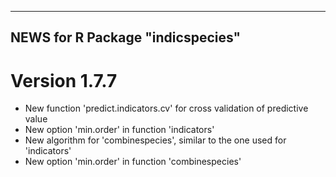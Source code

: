 -------------------------------
 NEWS for R Package "indicspecies"
-------------------------------

# Version 1.7.7
- New function 'predict.indicators.cv' for cross validation of predictive value
- New option 'min.order' in function 'indicators'
- New algorithm for 'combinespecies', similar to the one used for 'indicators'
- New option 'min.order' in function 'combinespecies'
